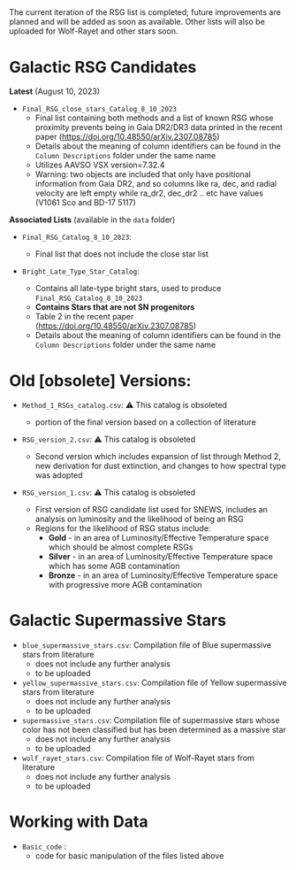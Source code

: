 ## 
The current iteration of the RSG list is completed; future improvements are planned and will be added as soon as available. 
Other lists will also be uploaded for Wolf-Rayet and other stars soon.

# Galactic RSG Candidates 
**Latest** (August 10, 2023)


- `Final_RSG_close_stars_Catalog_8_10_2023`
    - Final list containing both methods and a list of known RSG whose proximity prevents being in Gaia DR2/DR3 data printed in the recent paper (https://doi.org/10.48550/arXiv.2307.08785)
    - Details about the meaning of column identifiers can be found in the `Column Descriptions` folder under the same name
    - Utilizes AAVSO VSX version=7.32.4
    - Warning: two objects are included that only have positional information from Gaia DR2, and so columns like ra, dec, and radial velocity are left empty while ra_dr2, dec_dr2 .. etc have values (V1061 Sco and BD-17 5117)
      
**Associated Lists** (available in the `data` folder)
- `Final_RSG_Catalog_8_10_2023`:
    - Final list that does not include the close star list 
    
    
    
- `Bright_Late_Type_Star_Catalog`:
    - Contains all late-type bright stars, used to produce `Final_RSG_Catalog_8_10_2023`
    - **Contains Stars that are not SN progenitors**
    - Table 2 in the recent paper (https://doi.org/10.48550/arXiv.2307.08785)
    - Details about the meaning of column identifiers can be found in the `Column Descriptions` folder under the same name


# Old [obsolete] Versions:

- `Method_1_RSGs_catalog.csv`: :warning: This catalog is obsoleted
   - portion of the final version based on a collection of literature 

- `RSG_version_2.csv`: :warning: This catalog is obsoleted
    - Second version which includes expansion of list through Method 2, new derivation for dust extinction, and changes to how spectral type was adopted
   
- `RSG_version_1.csv`: :warning: This catalog is obsoleted
   - First version of RSG candidate list used for SNEWS, includes an analysis on luminosity and the likelihood of being an RSG
   - Regions for the likelihood of RSG status include: 
      - **Gold** - in an area of Luminosity/Effective Temperature space which should be almost complete RSGs
      - **Silver** - in an area of Luminosity/Effective Temperature space which has some AGB contamination
      - **Bronze** - in an area of Luminosity/Effective Temperature space with progressive more AGB contamination


# Galactic Supermassive Stars

- `blue_supermassive_stars.csv`: Compilation file of Blue supermassive stars from literature 
  - does not include any further analysis 
  - to be uploaded
- `yellow_supermassive_stars.csv`: Compilation file of Yellow supermassive stars from literature 
  - does not include any further analysis
  - to be uploaded
- `supermassive_stars.csv`: Compilation file of supermassive stars whose color has not been classified but has been determined as a massive star 
   - does not include any further analysis
   - to be uploaded
- `wolf_rayet_stars.csv`: Compilation file of Wolf-Rayet stars from literature
  - does not include any further analysis
  - to be uploaded

# Working with Data
- `Basic_code` :
  - code for basic manipulation of the files listed above
  


